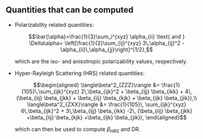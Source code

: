 ## Quantities that can be computed

+ Polarizability related quantities:

    $$\bar{\alpha}=\frac{1}{3}\sum_i^{xyz} \alpha_{ii} \text{ and } \Delta\alpha=
    \left[\frac{1}{2}\sum_{ij}^{xyz} 3\,\alpha_{ij}^2 - \alpha_{ii}\,\alpha_{jj}\right]^{1/2},$$
   
    which are the iso- and anisotropic polarizability values, respectively.

+ Hyper-Rayleigh Scattering (HRS) related quantities:

    $$\begin{aligned}
    \langle\beta^2_{ZZZ}\rangle
    &= \frac{1}{105}\,\sum_{ijk}^{xyz} 2\,\beta_{ijk}^2 + \beta_{ijj} \beta_{ikk} + 4\, (\beta_{iij} \beta_{jkk} + \beta_{iij} \beta_{kjk} + \beta_{ijk} \beta_{jik}),\\
    \langle\beta^2_{ZXX}\rangle
    &= \frac{1}{105}\, \sum_{ijk}^{xyz} 6\,\beta_{ijk}^2 + 3\,\beta_{ijj} \beta_{ikk} -2\, (\beta_{iij} \beta_{jkk} +\beta_{iij} \beta_{kjk}  +\beta_{ijk} \beta_{jik}),
    \end{aligned}$$
    
    which can then be used to compute $\beta_{HRS}$ and DR.